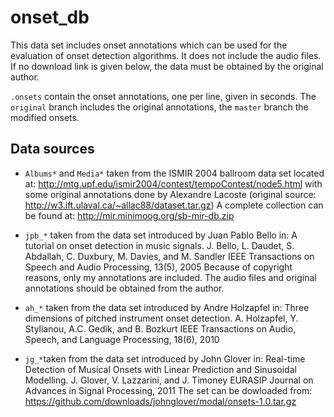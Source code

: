 onset_db
========

This data set includes onset annotations which can be used for the evaluation of
onset detection algorithms. It does not include the audio files. If no download
link is given below, the data must be obtained by the original author.

`.onsets` contain the onset annotations, one per line, given in seconds.
The `original` branch includes the original annotations, the `master` branch the
modified onsets.

Data sources
------------
*  `Albums*` and `Media*` taken from the ISMIR 2004 ballroom data set located
   at: <http://mtg.upf.edu/ismir2004/contest/tempoContest/node5.html> with some
   original annotations done by Alexandre Lacoste (original source:
   <http://w3.ift.ulaval.ca/~allac88/dataset.tar.gz>) A complete collection can
   be found at: <http://mir.minimoog.org/sb-mir-db.zip>

*  `jpb_*` taken from the data set introduced by Juan Pablo Bello in:
   A tutorial on onset detection in music signals.
   J. Bello, L. Daudet, S. Abdallah, C. Duxbury, M. Davies, and M. Sandler
   IEEE Transactions on Speech and Audio Processing, 13(5), 2005
   Because of copyright reasons, only my annotations are included. The audio
   files and original annotations should be obtained from the author.

*  `ah_*` taken from the data set introduced by Andre Holzapfel in:
   Three dimensions of pitched instrument onset detection.
   A. Holzapfel, Y. Stylianou, A.C. Gedik, and B. Bozkurt
   IEEE Transactions on Audio, Speech, and Language Processing, 18(6), 2010

*  `jg_*`taken from the data set introduced by John Glover in:
   Real-time Detection of Musical Onsets with Linear Prediction and Sinusoidal
   Modelling.
   J. Glover, V. Lazzarini, and J. Timoney
   EURASIP Journal on Advances in Signal Processing, 2011
   The set can be dowloaded from:
   <https://github.com/downloads/johnglover/modal/onsets-1.0.tar.gz>
